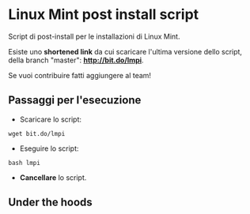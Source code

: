 # Linux Mint post install script

Script di post-install per le installazioni di Linux Mint.

Esiste uno **shortened link** da cui scaricare l'ultima versione dello script, della branch "master": **http://bit.do/lmpi**.

Se vuoi contribuire fatti aggiungere al team!

## Passaggi per l'esecuzione
- Scaricare lo script:
```
wget bit.do/lmpi
```
- Eseguire lo script:
```
bash lmpi
```
- **Cancellare** lo script.

## Under the hoods
